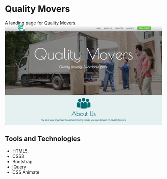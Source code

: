 # Quality Movers
A landing page for [Quality Movers](http://www.caseyaitken.com/Quality-Movers/).
![Screen Shot](assets/images/screen1.png)


## Tools and Technologies
* HTML5, 
* CSS3
* Bootstrap
* jQuery
* CSS Animate


